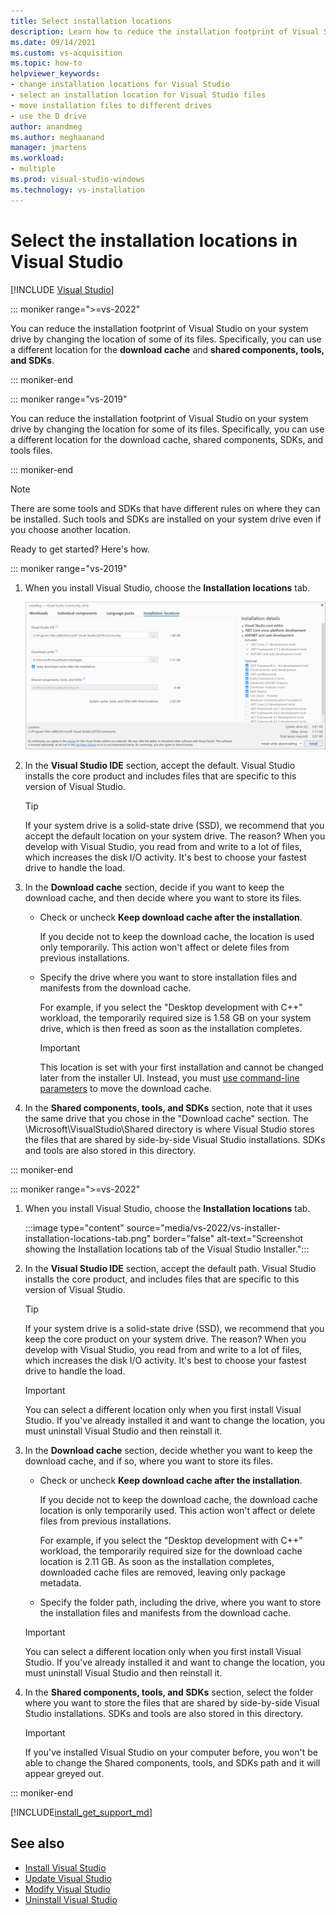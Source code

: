 ```yaml
---
title: Select installation locations
description: Learn how to reduce the installation footprint of Visual Studio on your system drive by changing the location of the download cache, shared components, SDKs, and tools to different drives. For example, move some files from the C drive to the D drive.
ms.date: 09/14/2021
ms.custom: vs-acquisition
ms.topic: how-to
helpviewer_keywords:
- change installation locations for Visual Studio
- select an installation location for Visual Studio files
- move installation files to different drives
- use the D drive
author: anandmeg
ms.author: meghaanand
manager: jmartens
ms.workload:
- multiple
ms.prod: visual-studio-windows
ms.technology: vs-installation
---
```

# Select the installation locations in Visual Studio

 [!INCLUDE [Visual Studio](~/includes/applies-to-version/vs-windows-only.md)]

::: moniker range=">=vs-2022"

You can reduce the installation footprint of Visual Studio on your system drive by changing the location of some of its files. Specifically, you can use a different location for the **download cache** and **shared components, tools, and SDKs**.

::: moniker-end

::: moniker range="vs-2019"

You can reduce the installation footprint of Visual Studio on your system drive by changing the location for some of its files. Specifically, you can use a different location for the download cache, shared components, SDKs, and tools files.

::: moniker-end

   > [!NOTE]
   > There are some tools and SDKs that have different rules on where they can be installed. Such tools and SDKs are installed on your system drive even if you choose another location.

Ready to get started? Here's how.

::: moniker range="vs-2019"

1. When you install Visual Studio, choose the **Installation locations** tab.

   ![Screenshot showing the Installation locations tab of the Visual Studio Installer.](media/vs-2019/vs-installer-installation-locations.png "Select the installation location.")

1. In the **Visual Studio IDE** section, accept the default. Visual Studio installs the core product and includes files that are specific to this version of Visual Studio.

   > [!TIP]
   > If your system drive is a solid-state drive (SSD), we recommend that you accept the default location on your system drive. The reason? When you develop with Visual Studio, you read from and write to a lot of files, which increases the disk I/O activity. It's best to choose your fastest drive to handle the load.

1. In the **Download cache** section, decide if you want to keep the download cache, and then decide where you want to store its files.

    * Check or uncheck **Keep download cache after the installation**.

       If you decide not to keep the download cache, the location is used only temporarily. This action won't affect or delete files from previous installations.

    * Specify the drive where you want to store installation files and manifests from the download cache.

        For example, if you select the "Desktop development with C++" workload, the temporarily required size is 1.58 GB on your system drive, which is then freed as soon as the installation completes.

       > [!IMPORTANT]
       > This location is set with your first installation and cannot be changed later from the installer UI. Instead, you must [use command-line parameters](use-command-line-parameters-to-install-visual-studio.md) to move the download cache.

1. In the **Shared components, tools, and SDKs** section, note that it uses the same drive that you chose in the "Download cache" section. The \Microsoft\VisualStudio\Shared directory is where Visual Studio stores the files that are shared by side-by-side Visual Studio installations. SDKs and tools are also stored in this directory.

::: moniker-end

::: moniker range=">=vs-2022"

1. When you install Visual Studio, choose the **Installation locations** tab.

   :::image type="content" source="media/vs-2022/vs-installer-installation-locations-tab.png" border="false" alt-text="Screenshot showing the Installation locations tab of the Visual Studio Installer.":::

1. In the **Visual Studio IDE** section, accept the default path. Visual Studio installs the core product, and includes files that are specific to this version of Visual Studio.

   > [!TIP]
   > If your system drive is a solid-state drive (SSD), we recommend that you keep the core product on your system drive. The reason? When you develop with Visual Studio, you read from and write to a lot of files, which increases the disk I/O activity. It's best to choose your fastest drive to handle the load.

   > [!IMPORTANT]
   > You can select a different location only when you first install Visual Studio. If you've already installed it and want to change the location, you must uninstall Visual Studio and then reinstall it.

1. In the **Download cache** section, decide whether you want to keep the download cache, and if so, where you want to store its files.

    * Check or uncheck **Keep download cache after the installation**.

      If you decide not to keep the download cache, the download cache location is only temporarily used. This action won't affect or delete files from previous installations.

      For example, if you select the "Desktop development with C++" workload, the temporarily required size for the download cache location is 2.11 GB. As soon as the installation completes, downloaded cache files are removed, leaving only package metadata.

    * Specify the folder path, including the drive, where you want to store the installation files and manifests from the download cache.

   > [!IMPORTANT]
   > You can select a different location only when you first install Visual Studio. If you've already installed it and want to change the location, you must uninstall Visual Studio and then reinstall it.

1. In the **Shared components, tools, and SDKs** section, select the folder where you want to store the files that are shared by side-by-side Visual Studio installations. SDKs and tools are also stored in this directory.

   > [!IMPORTANT]
   > If you've installed Visual Studio on your computer before, you won't be able to change the Shared components, tools, and SDKs path and it will appear greyed out.

::: moniker-end

[!INCLUDE[install_get_support_md](includes/install_get_support_md.md)]

## See also

* [Install Visual Studio](install-visual-studio.md)
* [Update Visual Studio](update-visual-studio.md)
* [Modify Visual Studio](update-visual-studio.md)
* [Uninstall Visual Studio](uninstall-visual-studio.md)
